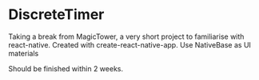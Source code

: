 # DiscreteTimer

Taking a break from MagicTower, a very short project to familiarise with react-native.
Created with create-react-native-app. Use NativeBase as UI materials

Should be finished within 2 weeks.
